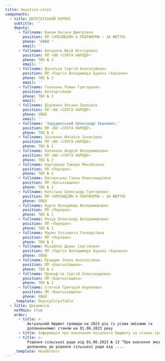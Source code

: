 ```yaml
---
title: deputies-corps
components:
  - title: ДЕПУТАТСЬКИЙ КОРПУС
    subtitle: ''
    deputy:
      - fullname: Бакум Оксана Дмитрівна
        position: ПП «ОПОЗИЦІЙН А ПЛАТФОРМА – ЗА ЖИТТЯ»
        phone: 'ЄВБО '
        email: ''
      - fullname: Богданов Юрій Вікторович
        position: ПП «ВО «СЛУГА НАРОДУ»
        phone: ТВО № 2
        email: ''
      - fullname: Васильєв Сергій Анатолійович
        position: ПП «Партія Володимира Буряка «Єднання»
        phone: ТВО № 2
        email: ''
      - fullname: Головань Роман Григорович
        position: Безпартійний
        phone: ТВО № 2
        email: ''
      - fullname: Дідченко Оксана Іванівна
        position: ПП «ВО «СЛУГА НАРОДУ»
        phone: ЄВБО
        email: ''
      - fullname: 'Зарудинський Олександр Іванович,'
        position: ПП «ВО «СЛУГА НАРОДУ»
        phone: ТВО № 3
      - fullname: Зінченко Наталія Іонасівна
        position: ПП «ВО «СЛУГА НАРОДУ»
        phone: ТВО № 1
      - fullname: Капленко Андрій Володимирович
        position: ПП «ВО «СЛУГА НАРОДУ»
        phone: ТВО № 2
      - fullname: Карташова Тамара Михайлівна
        position: ПП «Порядок»
        phone: ТВО № 3
      - fullname: Кислинська Ганна Олександрівна
        position: ПП «Батьківщина»
        phone: ТВО № 2
      - fullname: Копітько Олександр Григорович
        position: ПП «ОПОЗИЦІЙН А ПЛАТФОРМА – ЗА ЖИТТЯ»
        phone: ЄВБО
      - fullname: Курта Володимир Володимирович
        position: ПП «Порядок»
        phone: ТВО № 1
      - fullname: Мазур Олександр Володимирович
        position: ПП «Порядок»
        phone: ТВО № 1
      - fullname: Марич Єлізавета Геннадіївна
        position: ПП «Порядок»
        phone: ТВО № 1
      - fullname: Міхайлов Денис Сергійович
        position: ПП «Партія Володимира Буряка «Єднання»
        phone: ЄВБО
      - fullname: Правдюк Олена Анатоліївна
        position: ПП «Бавтьківщина»
        phone: ТВО № 2
      - fullname: Прокоф'єв Сергій Олександрович
        position: ПП «Бавтьківщина»
        phone: ТВО № 1
      - fullname: Стогній Григорій Кирилович
        position: ПП «Бавтьківщина»
        phone: ЄВБО
    _template: DeputyCorpsTable
  - title: Документи
    notMain: true
    order:
      - title: >-
          Актуальний бюджет громади на 2023 рік (з усіма змінами та
          доповненнями) станом на 01.06.2023 року
      - title: Інформація про виконання місцевого бюджету за січень-травень 2023 року
      - title: >-
          Рішення сільської ради від 01.06.2023 № 13 “Про внесення змін та
          доповнень до рішення сільської ради від ....
    _template: HeadOrders
---
```



